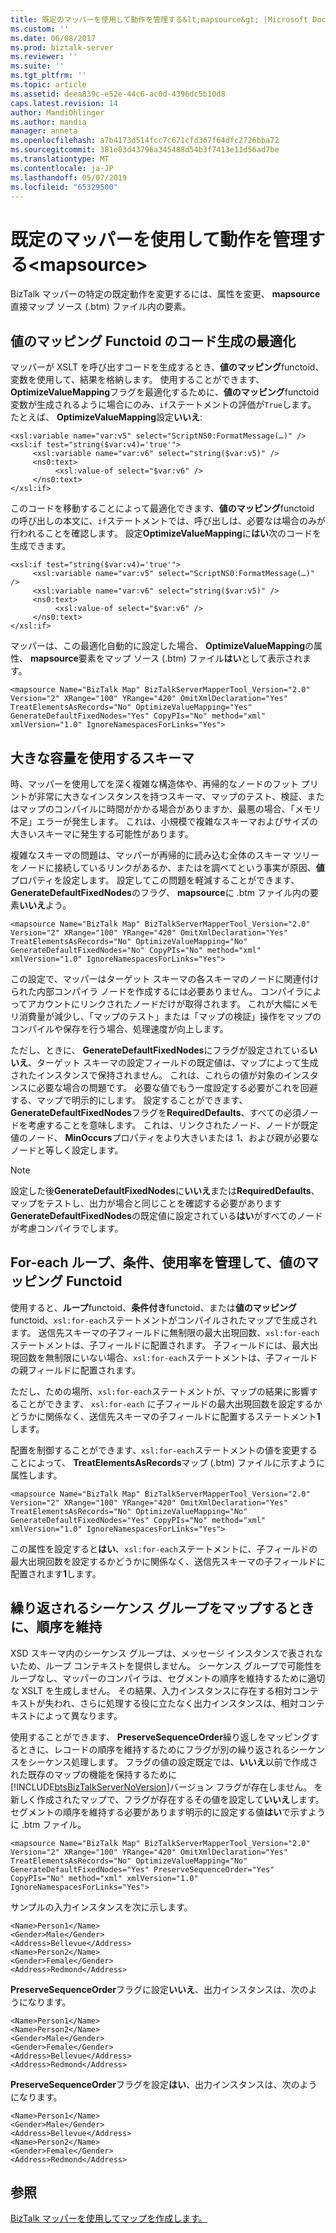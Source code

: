 ```yaml
---
title: 既定のマッパーを使用して動作を管理する&lt;mapsource&gt; |Microsoft Docs
ms.custom: ''
ms.date: 06/08/2017
ms.prod: biztalk-server
ms.reviewer: ''
ms.suite: ''
ms.tgt_pltfrm: ''
ms.topic: article
ms.assetid: deea839c-e52e-44c6-ac0d-4396dc5b10d8
caps.latest.revision: 14
author: MandiOhlinger
ms.author: mandia
manager: anneta
ms.openlocfilehash: a7b4173d514fcc7c671cfd367f64dfc2726bba72
ms.sourcegitcommit: 381e83d43796a345488d54b3f7413e11d56ad7be
ms.translationtype: MT
ms.contentlocale: ja-JP
ms.lasthandoff: 05/07/2019
ms.locfileid: "65329500"
---
```

# <a name="managing-default-mapper-behavior-using-ltmapsourcegt"></a>既定のマッパーを使用して動作を管理する&lt;mapsource&gt;
BizTalk マッパーの特定の既定動作を変更するには、属性を変更、 **mapsource**直接マップ ソース (.btm) ファイル内の要素。  
  
## <a name="optimizing-value-mapping-functoid-code-generation"></a>値のマッピング Functoid のコード生成の最適化  
 マッパーが XSLT を呼び出すコードを生成するとき、**値のマッピング**functoid、変数を使用して、結果を格納します。 使用することができます、 **OptimizeValueMapping**フラグを最適化するために、**値のマッピング**functoid 変数が生成されるように場合にのみ、`if`ステートメントの評価が`True`します。 たとえば、 **OptimizeValueMapping**設定**いいえ**:  
  
```  
<xsl:variable name="var:v5" select="ScriptNS0:FormatMessage(…)" />  
<xsl:if test="string($var:v4)='true'">  
     <xsl:variable name="var:v6" select="string($var:v5)" />  
     <ns0:text>  
          <xsl:value-of select="$var:v6" />  
     </ns0:text>  
</xsl:if>  
```  
  
 このコードを移動することによって最適化できます、**値のマッピング**functoid の呼び出しの本文に、`if`ステートメントでは、呼び出しは、必要なは場合のみが行われることを確認します。 設定**OptimizeValueMapping**に**はい**次のコードを生成できます。  
  
```  
<xsl:if test="string($var:v4)='true'">  
     <xsl:variable name="var:v5" select="ScriptNS0:FormatMessage(…)" />  
     <xsl:variable name="var:v6" select="string($var:v5)" />  
     <ns0:text>  
          <xsl:value-of select="$var:v6" />  
     </ns0:text>  
</xsl:if>  
```  
  
 マッパーは、この最適化自動的に設定した場合、 **OptimizeValueMapping**の属性、 **mapsource**要素をマップ ソース (.btm) ファイル**はい**として表示されます。  
  
```  
<mapsource Name="BizTalk Map" BizTalkServerMapperTool_Version="2.0" Version="2" XRange="100" YRange="420" OmitXmlDeclaration="Yes" TreatElementsAsRecords="No" OptimizeValueMapping="Yes" GenerateDefaultFixedNodes="Yes" CopyPIs="No" method="xml" xmlVersion="1.0" IgnoreNamespacesForLinks="Yes">  
```  
  
## <a name="accommodating-schemas-with-large-footprints"></a>大きな容量を使用するスキーマ  
 時、マッパーを使用してを深く複雑な構造体や、再帰的なノードのフット プリントが非常に大きなインスタンスを持つスキーマ、マップのテスト、検証、またはマップのコンパイルに時間がかかる場合がありますか、最悪の場合、「メモリ不足」エラーが発生します。 これは、小規模で複雑なスキーマおよびサイズの大きいスキーマに発生する可能性があります。  
  
 複雑なスキーマの問題は、マッパーが再帰的に読み込む全体のスキーマ ツリーをノードに接続しているリンクがあるか、またはを調べてという事実が原因、**値**プロパティを設定します。 設定してこの問題を軽減することができます、 **GenerateDefaultFixedNodes**のフラグ、 **mapsource**に .btm ファイル内の要素**いいえ**よう。  
  
```  
<mapsource Name="BizTalk Map" BizTalkServerMapperTool_Version="2.0" Version="2" XRange="100" YRange="420" OmitXmlDeclaration="Yes" TreatElementsAsRecords="No" OptimizeValueMapping="No" GenerateDefaultFixedNodes="No" CopyPIs="No" method="xml" xmlVersion="1.0" IgnoreNamespacesForLinks="Yes">  
```  
  
 この設定で、マッパーはターゲット スキーマの各スキーマのノードに関連付けられた内部コンパイラ ノードを作成するには必要ありません。 コンパイラによってアカウントにリンクされたノードだけが取得されます。 これが大幅にメモリ消費量が減少し、「マップのテスト」または「マップの検証」操作をマップのコンパイルや保存を行う場合、処理速度が向上します。  
  
 ただし、ときに、 **GenerateDefaultFixedNodes**にフラグが設定されている**いいえ**、ターゲット スキーマの設定フィールドの既定値は、マップによって生成されたインスタンスで保持されません。 これは、これらの値が対象のインスタンスに必要な場合の問題です。 必要な値でもう一度設定する必要がこれを回避する、マップで明示的にします。 設定することができます、 **GenerateDefaultFixedNodes**フラグを**RequiredDefaults**、すべての必須ノードを考慮することを意味します。 これは、リンクされたノード、ノードが既定値のノード、 **MinOccurs**プロパティをより大きいまたは 1、および親が必要なノードと等しく設定します。  
  
> [!NOTE]
>  設定した後**GenerateDefaultFixedNodes**に**いいえ**または**RequiredDefaults**、マップをテストし、出力が場合と同じことを確認する必要があります**GenerateDefaultFixedNodes**の既定値に設定されている**はい**がすべてのノードが考慮コンパイラでします。  
  
## <a name="managing-for-each-usage-with-looping-conditional-and-value-mapping-functoids"></a>For-each ループ、条件、使用率を管理して、値のマッピング Functoid  
 使用すると、**ループ**functoid、**条件付き**functoid、または**値のマッピング**functoid、`xsl:for-each`ステートメントがコンパイルされたマップで生成されます。 送信先スキーマの子フィールドに無制限の最大出現回数、`xsl:for-each`ステートメントは、子フィールドに配置されます。 子フィールドには、最大出現回数を無制限にいない場合、`xsl:for-each`ステートメントは、子フィールドの親フィールドに配置されます。  
  
 ただし、ための場所、`xsl:for-each`ステートメントが、マップの結果に影響することができます、 `xsl:for-each` に子フィールドの最大出現回数を設定するかどうかに関係なく、送信先スキーマの子フィールドに配置するステートメント**1**します。  
  
 配置を制御することができます、`xsl:for-each`ステートメントの値を変更することによって、 **TreatElementsAsRecords**マップ (.btm) ファイルに示すように属性します。  
  
```  
<mapsource Name="BizTalk Map" BizTalkServerMapperTool_Version="2.0" Version="2" XRange="100" YRange="420" OmitXmlDeclaration="Yes" TreatElementsAsRecords="No" OptimizeValueMapping="No" GenerateDefaultFixedNodes="Yes" CopyPIs="No" method="xml" xmlVersion="1.0" IgnoreNamespacesForLinks="Yes">  
```  
  
 この属性を設定すると**はい**、`xsl:for-each`ステートメントに、子フィールドの最大出現回数を設定するかどうかに関係なく、送信先スキーマの子フィールドに配置されます**1**します。  
  
## <a name="preserving-the-order-when-mapping-a-repeating-sequence-group"></a>繰り返されるシーケンス グループをマップするときに、順序を維持  
 XSD スキーマ内のシーケンス グループは、メッセージ インスタンスで表されないため、ループ コンテキストを提供しません。 シーケンス グループで可能性をループなし、マッパーのコンパイラは、セグメントの順序を維持するために適切な XSLT を生成しません。 その結果、入力インスタンスに存在する相対コンテキストが失われ、さらに処理する役に立たなく出力インスタンスは、相対コンテキストによって異なります。  
  
 使用することができます、 **PreserveSequenceOrder**繰り返しをマッピングするときに、レコードの順序を維持するためにフラグが別の繰り返されるシーケンスをシーケンス処理します。 フラグの値の設定既定では、**いいえ**以前で作成された既存のマップの機能を保持するために[!INCLUDE[btsBizTalkServerNoVersion](../includes/btsbiztalkservernoversion-md.md)]バージョン フラグが存在しません。 を新しく作成されたマップで、フラグが存在するその値を設定して**いいえ**します。 セグメントの順序を維持する必要があります明示的に設定する値**はい**で示すように .btm ファイル。  
  
```  
<mapsource Name="BizTalk Map" BizTalkServerMapperTool_Version="2.0" Version="2" XRange="100" YRange="420" OmitXmlDeclaration="Yes" TreatElementsAsRecords="No" OptimizeValueMapping="No" GenerateDefaultFixedNodes="Yes" PreserveSequenceOrder="Yes" CopyPIs="No" method="xml" xmlVersion="1.0" IgnoreNamespacesForLinks="Yes">  
```  
  
 サンプルの入力インスタンスを次に示します。  
  
```  
<Name>Person1</Name>  
<Gender>Male</Gender>  
<Address>Bellevue</Address>  
<Name>Person2</Name>  
<Gender>Female</Gender>  
<Address>Redmond</Address>  
```  
  
 **PreserveSequenceOrder**フラグに設定**いいえ**、出力インスタンスは、次のようになります。  
  
```  
<Name>Person1</Name>  
<Name>Person2</Name>  
<Gender>Male</Gender>  
<Gender>Female</Gender>  
<Address>Bellevue</Address>  
<Address>Redmond</Address>  
```  
  
 **PreserveSequenceOrder**フラグを設定**はい**、出力インスタンスは、次のようになります。  
  
```  
<Name>Person1</Name>  
<Gender>Male</Gender>  
<Address>Bellevue</Address>  
<Name>Person2</Name>  
<Gender>Female</Gender>  
<Address>Redmond</Address>  
```  
  
## <a name="see-also"></a>参照  
 [BizTalk マッパーを使用してマップを作成します。](../core/creating-maps-using-biztalk-mapper.md)